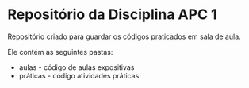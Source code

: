 # Repositório da Disciplina APC 1

Repositório criado para guardar os códigos praticados em sala de aula.

Ele contém as seguintes pastas:
* aulas - código de aulas expositivas
* práticas - código atividades práticas 
